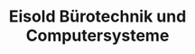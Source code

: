 ---
title: "Eisold Bürotechnik und Computersysteme"
url: /koenigsbrueck/eisold-buerotechnik-und-computersysteme/
shop: Computer
---